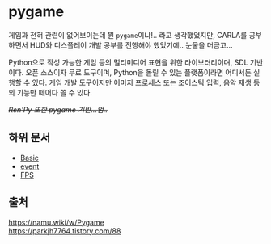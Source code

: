 # pygame

게임과 전혀 관련이 없어보이는데 뭔 `pygame`이냐!.. 라고 생각했었지만, CARLA를 공부하면서 HUD와 디스플레이 개발 공부를 진행해야 했었기에.. 눈물을 머금고...

Python으로 작성 가능한 게임 등의 멀티미디어 표현을 위한 라이브러리이며, SDL 기반이다. 오픈 소스이자 무료 도구이며, Python을 돌릴 수 있는 플랫폼이라면 어디서든 실행할 수 있다. 게임 개발 도구이지만 이미지 프로세스 또는 조이스틱 입력, 음악 재생 등의 기능만 떼어다 쓸 수 있다.

~~*Ren'Py 또한 pygame 기반...엄..*~~

## 하위 문서

- [Basic](concept/basic.md)
- [event](concept/event.md)
- [FPS](concept/fps.md)

## 출처
https://namu.wiki/w/Pygame   
https://parkjh7764.tistory.com/88